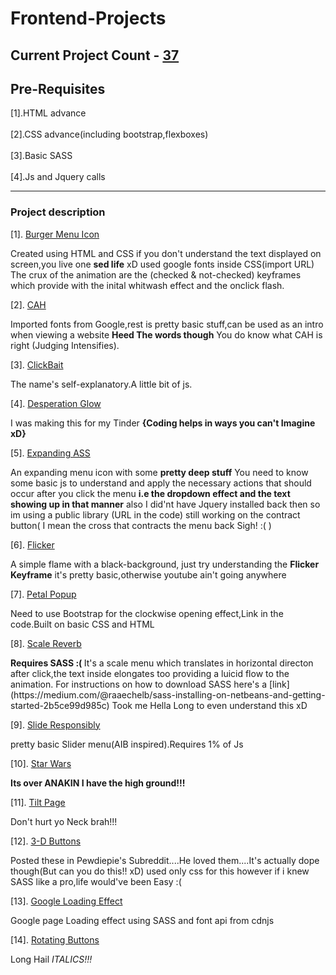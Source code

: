 # Frontend-Projects

## Current Project Count - [37](https://github.com/KnifeParty12/Frontend-Projects)

## Pre-Requisites
[1].HTML advance<br><br>
[2].CSS advance(including bootstrap,flexboxes)<br><br>
[3].Basic SASS<br><br>
[4].Js and Jquery calls<br>

------------------------------------------------
### Project description
[1]. [Burger Menu Icon](https://github.com/KnifeParty12/Frontend-Projects/tree/master/Burger%20Menu)
<p> Created using HTML and CSS if you don't understand the text displayed on screen,you live one <b>sed life</b> xD 
used google fonts inside CSS(import URL) The crux of the animation are the (checked & not-checked) keyframes which provide with the inital whitwash effect and
the onclick flash.</p>

[2]. [CAH](https://github.com/KnifeParty12/Frontend-Projects/tree/master/CAH)
<p>Imported fonts from Google,rest is pretty basic stuff,can be used as an intro when viewing a website <b>Heed The words though</b>
You do know what CAH is right (Judging Intensifies). </p>

[3]. [ClickBait](https://github.com/KnifeParty12/Frontend-Projects/tree/master/Clickbait)
<p>The name's self-explanatory.A little bit of js.</p>

[4]. [Desperation Glow](https://github.com/KnifeParty12/Frontend-Projects/tree/master/Desperation%20Glow)
<p>I was making this for my Tinder <b>{Coding helps in ways you can't Imagine xD} </b></p>

[5]. [Expanding ASS](https://github.com/KnifeParty12/Frontend-Projects/tree/master/Expanding%20ASS)
<p> An expanding menu icon with some <b>pretty deep stuff</b> You need to know some basic js to understand and apply the necessary actions
that should occur after you click the menu <b>i.e the dropdown effect and the text showing up in that manner</b> also I did'nt have Jquery installed back then so im using
a public library (URL in the code) still working on the contract button( I mean the cross that contracts the menu back Sigh! :( ) </p>

[6]. [Flicker](https://github.com/KnifeParty12/Frontend-Projects/tree/master/Flicker)
<p> A simple flame with a black-background, just try understanding the <b>Flicker Keyframe</b> it's pretty basic,otherwise youtube ain't going anywhere
</p>

[7]. [Petal Popup](https://github.com/KnifeParty12/Frontend-Projects/tree/master/Petal%20Popup)
<p> Need to use Bootstrap for the clockwise opening effect,Link in the code.Built on basic CSS and HTML</p>

[8]. [Scale Reverb](https://github.com/KnifeParty12/Frontend-Projects/tree/master/Scale%20Reverb)
<p> <b>Requires SASS :( </b> It's a scale menu which translates in horizontal directon after click,the text inside elongates too providing a luicid flow to the
animation. For instructions on how to download SASS here's a [link](https://medium.com/@raaechelb/sass-installing-on-netbeans-and-getting-started-2b5ce99d985c)
Took me Hella Long to even understand this xD </p>

[9]. [Slide Responsibly](https://github.com/KnifeParty12/Frontend-Projects/tree/master/Slide%20Responsibly)
<p> pretty basic Slider menu(AIB inspired).Requires 1% of Js</p>

[10]. [Star Wars](https://github.com/KnifeParty12/Frontend-Projects/tree/master/Star%20Wars)
<p> <b>Its over ANAKIN I have the high ground!!!</b></p>

[11]. [Tilt Page](https://github.com/KnifeParty12/Frontend-Projects/tree/master/Tilt%20Page)
<p> Don't hurt yo Neck brah!!!</p>

[12]. [3-D Buttons](https://github.com/KnifeParty12/Frontend-Projects/tree/master/3D-Buttons)
<p>Posted these in Pewdiepie's Subreddit....He loved them....It's actually dope though(But can you do this!! xD)
used only css for this however if i knew SASS like a pro,life would've been Easy :( </p>

[13]. [Google Loading Effect](https://github.com/KnifeParty12/Frontend-Projects/tree/master/Google%20Loading%20Effect)
<p>Google page Loading effect using SASS and font api from cdnjs </p>

[14]. [Rotating Buttons](https://github.com/KnifeParty12/Frontend-Projects/tree/master/Rotating%20Buttons)
<p> Long Hail <i>ITALICS!!!</i> </p>
